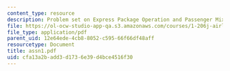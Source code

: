 ```yaml
---
content_type: resource
description: Problem set on Express Package Operation and Passenger Mix Model
file: https://ol-ocw-studio-app-qa.s3.amazonaws.com/courses/1-206j-airline-schedule-planning-spring-2003/cfa13a2badd3d1736e39d4bce4516f30_assn1.pdf
file_type: application/pdf
parent_uid: 12e64ede-4cb8-8052-c595-66f66df48aff
resourcetype: Document
title: assn1.pdf
uid: cfa13a2b-add3-d173-6e39-d4bce4516f30
---
```

